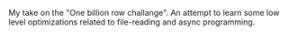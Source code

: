 My take on the "One billion row challange". An attempt to learn some low level optimizations related to file-reading and async programming. 
